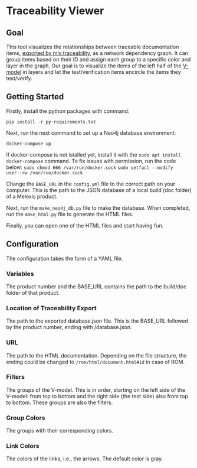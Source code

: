 # Traceability Viewer

## Goal

This tool visualizes the relationships between traceable documentation items,
[exported by mlx.traceability](https://melexis.github.io/sphinx-traceability-extension/configuration.html#export),
as a network dependency graph. It can group items based on their ID and assign each group to a specific color and
layer in the graph. Our goal is to visualize the items of the left half of the
[V-model](https://en.wikipedia.org/wiki/V-model_(software_development)) in layers and let the test/verification items
encircle the items they test/verify.

## Getting Started

Firstly, install the python packages with command:

`pip install -r py-requirements.txt`

Next, run the next command to set up a Neo4j database environment:

`docker-compose up`

If docker-compose is not istalled yet, install it with the `sudo apt install docker-compose` command.
To fix issues with permission, run the code below:
`sudo chmod 666 /var/run/docker.sock`
`sudo setfacl --modify user::rw /var/run/docker.sock`

Change the `BASE_URL` in the `config.yml` file to the correct path on your computer.
This is the path to the JSON database of a local build (doc folder) of a Melexis product.

Next, run the `make_neo4j_db.py` file to make the database.
When completed, run the `make_html.py` file to generate the HTML files.

Finally, you can open one of the HTML files and start having fun.

## Configuration

The configuration takes the form of a YAML file.

### Variables

The product number and the BASE_URL contains the path to the build/doc folder of that product.

### Location of Traceability Export

The path to the exported database.json file. This is the BASE_URL followed by the product number, ending with /database.json.

### URL

The path to the HTML documentation. Depending on the file structure, the ending could be changed to `/rom/html/document.html#id` in case of ROM.

### Filters

The groups of the V-model. This is in order, starting on the left side of the V-model: from top to bottom and the right
side (the test side) also from top to bottom.
These groups are also the filters.

### Group Colors

The groups with their corresponding colors.

### Link Colors

The colors of the links, i.e., the arrows. The default color is gray.
